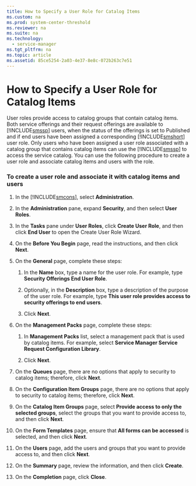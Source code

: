 ```yaml
---
title: How to Specify a User Role for Catalog Items
ms.custom: na
ms.prod: system-center-threshold
ms.reviewer: na
ms.suite: na
ms.technology: 
  - service-manager
ms.tgt_pltfrm: na
ms.topic: article
ms.assetid: 85ce5254-2a03-4e37-8e8c-072b263c7e51
---
```

# How to Specify a User Role for Catalog Items
User roles provide access to catalog groups that contain catalog items. Both service offerings and their request offerings are available to [!INCLUDE[smssp](./Token/smssp_md.md)] users, when the status of the offerings is set to Published and if end users have been assigned a corresponding [!INCLUDE[smshort](./Token/smshort_md.md)] user role. Only users who have been assigned a user role associated with a catalog group that contains catalog items can use the [!INCLUDE[smssp](./Token/smssp_md.md)] to access the service catalog. You can use the following procedure to create a user role and associate catalog items and users with the role.

### To create a user role and associate it with catalog items and users

1.  In the [!INCLUDE[smcons](./Token/smcons_md.md)], select **Administration**.

2.  In the **Administration** pane, expand **Security**, and then select **User Roles**.

3.  In the **Tasks** pane under **User Roles**, click **Create User Role**, and then click **End User** to open the Create User Role Wizard.

4.  On the **Before You Begin** page, read the instructions, and then click **Next**.

5.  On the **General** page, complete these steps:

    1.  In the **Name** box, type a name for the user role. For example, type **Security Offerings End User Role**.

    2.  Optionally, in the **Description** box, type a description of the purpose of the user role. For example, type **This user role provides access to security offerings to end users**.

    3.  Click **Next**.

6.  On the **Management Packs** page, complete these steps:

    1.  In **Management Packs** list, select a management pack that is used by catalog items. For example, select **Service Manager Service Request Configuration Library**.

    2.  Click **Next**.

7.  On the **Queues** page, there are no options that apply to security to catalog items; therefore, click **Next**.

8.  On the **Configuration Item Groups** page, there are no options that apply to security to catalog items; therefore, click **Next**.

9. On the **Catalog Item Groups** page, select **Provide access to only the selected groups**, select the groups that you want to provide access to, and then click **Next**.

10. On the **Form Templates** page, ensure that **All forms can be accessed** is selected, and then click **Next**.

11. On the **Users** page, add the users and groups that you want to provide access to, and then click **Next**.

12. On the **Summary** page, review the information, and then click **Create**.

13. On the **Completion** page, click **Close**.


